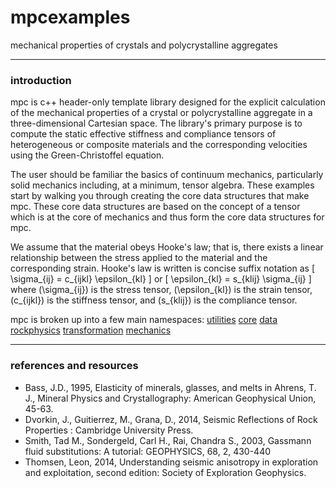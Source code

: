 # mpcexamples
mechanical properties of crystals and polycrystalline aggregates

---
### introduction
mpc is c++ header-only template library designed for the explicit calculation of the mechanical properties of a crystal or polycrystalline aggregate in a three-dimensional Cartesian space.  The library's primary purpose is to compute the static effective stiffness and compliance tensors of heterogeneous or composite materials and the corresponding velocities using the Green-Christoffel equation.

The user should be familiar the basics of continuum mechanics, particularly solid mechanics including, at a minimum, tensor algebra.  These examples start by walking you through creating the core data structures that make mpc.  These core data structures are based on the concept of a tensor which is at the core of mechanics and thus form the core data structures for mpc.

We assume that the material obeys Hooke's law; that is, there exists a linear relationship between the stress applied to the material and the corresponding strain.  Hooke's law is written is concise suffix notation as
\[
\sigma_{ij} = c_{ijkl} \epsilon_{kl}
\]
or
\[
\epsilon_{kl} = s_{klij} \sigma_{ij}
\]
where \(\sigma_{ij}\) is the stress tensor, \(\epsilon_{kl}\) is the strain tensor, \(c_{ijkl}\) is the stiffness tensor, and \(s_{klij}\) is the compliance tensor.

mpc is broken up into a few main namespaces:
[utilities](./markdown/utilities.md)
[core](./markdown/core.md)
[data](./markdown/data.md)
[rockphysics](./markdown/rockphysics.md)
[transformation](./markdown/transformation.md)
[mechanics](./markdown/mechanics.md)


---
### references and resources
* Bass, J.D., 1995, Elasticity of minerals, glasses, and melts in Ahrens, T. J., Mineral Physics and Crystallography: American Geophysical Union, 45-63.
* Dvorkin, J., Guitierrez, M., Grana, D., 2014, Seismic Reflections of Rock Properties : Cambridge University Press.
* Smith, Tad M., Sondergeld, Carl H., Rai, Chandra S., 2003, Gassmann fluid substitutions: A tutorial: GEOPHYSICS, 68, 2, 430-440
* Thomsen, Leon, 2014, Understanding seismic anisotropy in exploration and exploitation, second edition: Society of Exploration Geophysics.
